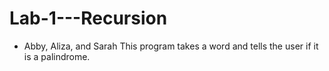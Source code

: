 # Lab-1---Recursion
- Abby, Aliza, and Sarah
This program takes a word and tells the user if it is a palindrome.
